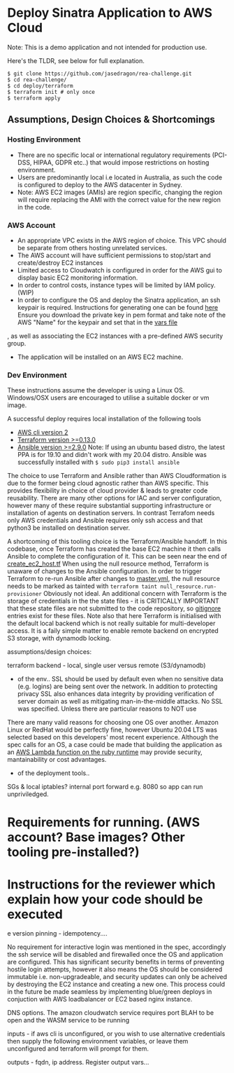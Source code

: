 # Deploy Sinatra Application to AWS Cloud

Note: This is a demo application and not intended for production use.

Here's the TLDR, see below for full explanation.

```shell 
$ git clone https://github.com/jasedragon/rea-challenge.git
$ cd rea-challenge/
$ cd deploy/terraform
$ terraform init # only once
$ terraform apply
```


## Assumptions, Design Choices & Shortcomings

### Hosting Environment
* There are no specific local or international regulatory requirements (PCI-DSS, HIPAA, GDPR etc..) that would impose restrictions on hosting environment.
* Users are predominantly local i.e located in Australia, as such the code is configured to deploy to the AWS datacenter in Sydney.
* Note: AWS EC2 images (AMIs) are region specific, changing the region will require replacing the AMI with the correct value for the new region in the code.

### AWS Account 
* An appropriate VPC exists in the AWS region of choice. This VPC should be separate from others hosting unrelated services. 
* The AWS account will have sufficient permissions to stop/start and create/destroy EC2 instances
* Limited access to Cloudwatch is configured in order for the AWS gui to display basic EC2 monitoring information.
* In order to control costs, instance types will be limited by IAM policy. (WIP)
* In order to configure the OS and deploy the Sinatra application, an ssh keypair is required. Instructions for generating one can be found [here](https://docs.aws.amazon.com/AWSEC2/latest/UserGuide/ec2-key-pairs.html#new-console) Ensure you download the private key in pem format and take note of the AWS "Name" for the keypair and set that in the [vars file](deploy/terraform/terraform.tfvars)

, as well as associating the EC2 instances with a pre-defined AWS security group. 
* The application will be installed on an AWS EC2 machine.

### Dev Environment
These instructions assume the developer is using a Linux OS. 
Windows/OSX users are encouraged to utilise a suitable docker or vm image.

A successful deploy requires local installation of the following tools
* [AWS cli version 2](https://docs.aws.amazon.com/cli/latest/userguide/install-cliv2-linux.html)
* [Terraform version >=0.13.0](https://www.terraform.io/downloads.html)
* [Ansible version >=2.9.0](https://docs.ansible.com/ansible/latest/installation_guide/intro_installation.html)
  Note: If using an ubuntu based distro, the latest PPA is for 19.10 and didn't work with my 20.04 distro. Ansible was successfully installed with `$ sudo pip3 install ansible`


The choice to use Terraform and Ansible rather than AWS Cloudformation is due to the former being cloud agnostic rather than AWS specific. This provides flexibility in choice of cloud provider & leads to greater code reusability. There are many other options for IAC and server configuration, however many of these require substantial supporting infrastructure or installation of agents on destination servers. In contrast Terrafom needs only AWS credentials and Ansible requires only ssh access and that python3 be installed on destination server.


A shortcoming of this tooling choice is the Terraform/Ansible handoff. In this codebase, once Terraform has created the base EC2 machine it then calls Ansible to complete the configuration of it. This can be seen near the end of [create_ec2_host.tf](deploy/terraform/create_ec2_host.tf) 
When using the null resource method, Terraform is unaware of changes to the Ansible configuration. In order to trigger Terraform to re-run Ansible after changes to [master.yml](deploy/ansible/master.yml), the null resource needs to be marked as tainted with `terraform taint null_resource.run-provisioner` Obviously not ideal. 
An additional concern with Terraform is the storage of credentials in the the state files - it is CRITICALLY IMPORTANT that these state files are not submitted to the code repository, so [gitignore](./.gitignore) entries exist for these files. 
Note also that here Terraform is initialised with the default local backend which is not really suitable for multi-developer access. 
It is a faily simple matter to enable remote backend on encrypted S3 storage, with dynamodb locking.




assumptions/design choices:

terraform backend - local, single user versus remote (S3/dynamodb)

  - of the env..
SSL should be used by default even when no sensitive data (e.g. logins) are being sent over the network.
In addition to protecting privacy SSL also enhances data integrity by providing verification of server domain as well as mitigating man-in-the-middle attacks. 
No SSL was specified. Unless there are particular reasons to NOT use 

There are many valid reasons for choosing one OS over another. Amazon Linux or RedHat would be perfectly fine, however Ubuntu 20.04 LTS was selected based on this developers' most recent experience. Although the spec calls for an OS, a case could be made that building the application as an [AWS Lambda function on the ruby runtime](https://docs.aws.amazon.com/lambda/latest/dg/lambda-ruby.html) may provide security, mantainability or cost advantages. 

  - of the deployment tools..


SGs & local iptables? internal port forward e.g. 8080 so app can run unpriviledged. 

Requirements for running. (AWS account? Base images? Other tooling pre-installed?)
============
Instructions for the reviewer which explain how your code should be executed
============

 e 
version pinning - idempotency....

No requirement for interactive login was mentioned in the spec, accordingly the ssh service will be disabled and firewalled once the OS and application are configured. This has significant security benefits in terms of preventing hostile login attempts, however it also means the OS should be considered immutable i.e. non-upgradeable, and security updates can only be acheived by destroying the EC2 instance and creating a new one. This process could in the future be made seamless by implementing blue/green deploys in conjuction with AWS loadbalancer or EC2 based nginx instance. 

DNS options.
The amazon cloudwatch service requires port BLAH to be open and the WASM service to be running

inputs - if aws cli is unconfigured, or you wish to use alternative credentials then supply the following environment variables, or leave them unconfigured and terraform will prompt for them. 

outputs - fqdn, ip address. Register output vars...


